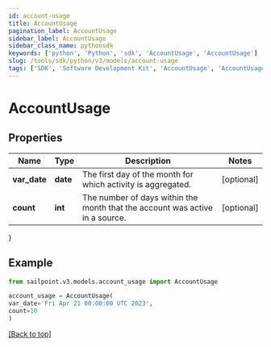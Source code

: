 ```yaml
---
id: account-usage
title: AccountUsage
pagination_label: AccountUsage
sidebar_label: AccountUsage
sidebar_class_name: pythonsdk
keywords: ['python', 'Python', 'sdk', 'AccountUsage', 'AccountUsage'] 
slug: /tools/sdk/python/v3/models/account-usage
tags: ['SDK', 'Software Development Kit', 'AccountUsage', 'AccountUsage']
---
```


# AccountUsage


## Properties

Name | Type | Description | Notes
------------ | ------------- | ------------- | -------------
**var_date** | **date** | The first day of the month for which activity is aggregated. | [optional] 
**count** | **int** | The number of days within the month that the account was active in a source. | [optional] 
}

## Example

```python
from sailpoint.v3.models.account_usage import AccountUsage

account_usage = AccountUsage(
var_date='Fri Apr 21 00:00:00 UTC 2023',
count=10
)

```
[[Back to top]](#) 

